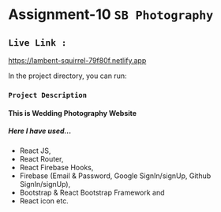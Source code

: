 # Assignment-10 `SB Photography`

## `Live Link :`
https://lambent-squirrel-79f80f.netlify.app


In the project directory, you can run:

### `Project Description`
#### This is Wedding Photography Website
##### Here I have used...
* React JS, 
* React Router,
* React Firebase Hooks,
* Firebase (Email & Password, Google SignIn/signUp, Github SignIn/signUp),
* Bootstrap & React Bootstrap Framework and
* React icon etc.
